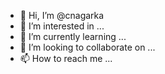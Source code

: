- 👋 Hi, I’m @cnagarka
- 👀 I’m interested in ...
- 🌱 I’m currently learning ...
- 💞️ I’m looking to collaborate on ...
- 📫 How to reach me ...

<!---
cnagarka/cnagarka is a ✨ special ✨ repository because its `README.md` (this file) appears on your GitHub profile.
You can click the Preview link to take a look at your changes.
--->
